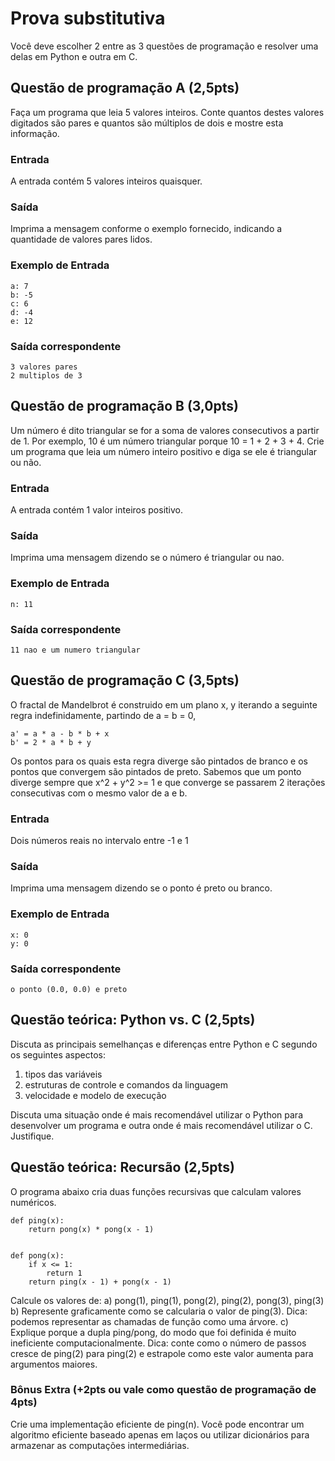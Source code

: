 # Prova substitutiva

Você deve escolher 2 entre as 3 questões de programação e resolver uma delas em Python e outra em C.

## Questão de programação A  (2,5pts)

Faça um programa que leia 5 valores inteiros. Conte quantos destes valores digitados são pares e quantos são múltiplos de dois e mostre esta informação.

### Entrada
A entrada contém 5 valores inteiros quaisquer.

### Saída
Imprima a mensagem conforme o exemplo fornecido, indicando a quantidade de valores pares lidos.

### Exemplo de Entrada

	a: 7
	b: -5
	c: 6
	d: -4
	e: 12

### Saída correspondente

	3 valores pares
	2 multiplos de 3
	
	
## Questão de programação B  (3,0pts)

Um número é dito triangular se for a soma de valores consecutivos a partir de 1. Por exemplo, 10 é um número triangular porque 10 = 1 + 2 + 3 + 4. Crie um programa que leia um número inteiro positivo e diga se ele é triangular ou não.

### Entrada

A entrada contém 1 valor inteiros positivo.

### Saída

Imprima uma mensagem dizendo se o número é triangular ou nao.

### Exemplo de Entrada

	n: 11
	
### Saída correspondente

	11 nao e um numero triangular
	
	
## Questão de programação C (3,5pts)

O fractal de Mandelbrot é construido em um plano x, y iterando a seguinte regra indefinidamente, partindo de a = b = 0,

    a' = a * a - b * b + x
    b' = 2 * a * b + y
    
Os pontos para os quais esta regra diverge são pintados de branco e os pontos que convergem são pintados de preto. Sabemos que um ponto
diverge sempre que x^2 + y^2 >= 1 e que converge se passarem 2 iterações consecutivas com o mesmo valor de a e b.

### Entrada

Dois números reais no intervalo entre -1 e 1

### Saída

Imprima uma mensagem dizendo se o ponto é preto ou branco.

### Exemplo de Entrada

	x: 0
	y: 0
	
### Saída correspondente

	o ponto (0.0, 0.0) e preto
	
	
## Questão teórica: Python vs. C (2,5pts)

Discuta as principais semelhanças e diferenças entre Python e C segundo os seguintes aspectos:

1) tipos das variáveis
2) estruturas de controle e comandos da linguagem
3) velocidade e modelo de execução 

Discuta uma situação onde é mais recomendável utilizar o Python para desenvolver um programa e outra onde é mais recomendável utilizar o C. Justifique.


## Questão teórica: Recursão  (2,5pts)

O programa abaixo cria duas funções recursivas que calculam valores
numéricos.

```
def ping(x):
    return pong(x) * pong(x - 1)
    
    
def pong(x):
    if x <= 1:
        return 1
    return ping(x - 1) + pong(x - 1)
```

Calcule os valores de:
a) pong(1), ping(1), pong(2), ping(2), pong(3), ping(3)
b) Represente graficamente como se calcularia o valor de ping(3). Dica: podemos representar as chamadas de função como uma árvore.
c) Explique porque a dupla ping/pong, do modo que foi definida é muito ineficiente computacionalmente. Dica: conte como o número de passos cresce de ping(2) para ping(2) e estrapole como este valor aumenta para argumentos maiores.


### Bônus Extra (+2pts ou vale como questão de programação de 4pts)

Crie uma implementação eficiente de ping(n). Você pode encontrar um algoritmo eficiente baseado apenas em laços ou utilizar dicionários para armazenar as computações intermediárias.